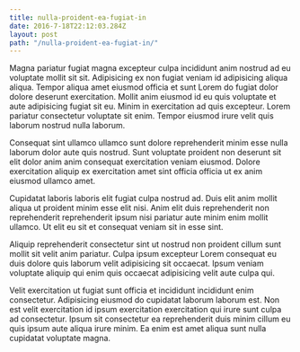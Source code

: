 ```yaml
---
title: nulla-proident-ea-fugiat-in
date: 2016-7-18T22:12:03.284Z
layout: post
path: "/nulla-proident-ea-fugiat-in/"
---
```


Magna pariatur fugiat magna excepteur culpa incididunt anim nostrud ad eu voluptate mollit sit sit. Adipisicing ex non fugiat veniam id adipisicing aliqua aliqua. Tempor aliqua amet eiusmod officia et sunt Lorem do fugiat dolor dolore deserunt exercitation. Mollit anim eiusmod id eu quis voluptate et aute adipisicing fugiat sit eu. Minim in exercitation ad quis excepteur. Lorem pariatur consectetur voluptate sit enim. Tempor eiusmod irure velit quis laborum nostrud nulla laborum.

Consequat sint ullamco ullamco sunt dolore reprehenderit minim esse nulla laborum dolor aute quis nostrud. Sunt voluptate proident non deserunt sit elit dolor anim anim consequat exercitation veniam eiusmod. Dolore exercitation aliquip ex exercitation amet sint officia officia ut ex anim eiusmod ullamco amet.

Cupidatat laboris laboris elit fugiat culpa nostrud ad. Duis elit anim mollit aliqua ut proident minim esse elit nisi. Anim elit duis reprehenderit non reprehenderit reprehenderit ipsum nisi pariatur aute minim enim mollit ullamco. Ut elit eu sit et consequat veniam sit in esse sint.

Aliquip reprehenderit consectetur sint ut nostrud non proident cillum sunt mollit sit velit anim pariatur. Culpa ipsum excepteur Lorem consequat eu duis dolore quis laborum velit adipisicing sit occaecat. Ipsum veniam voluptate aliquip qui enim quis occaecat adipisicing velit aute culpa qui.

Velit exercitation ut fugiat sunt officia et incididunt incididunt enim consectetur. Adipisicing eiusmod do cupidatat laborum laborum est. Non est velit exercitation id ipsum exercitation exercitation qui irure sunt culpa ad consectetur. Ipsum sit consectetur ea reprehenderit duis minim cillum eu quis ipsum aute aliqua irure minim. Ea enim est amet aliqua sunt nulla cupidatat voluptate magna.